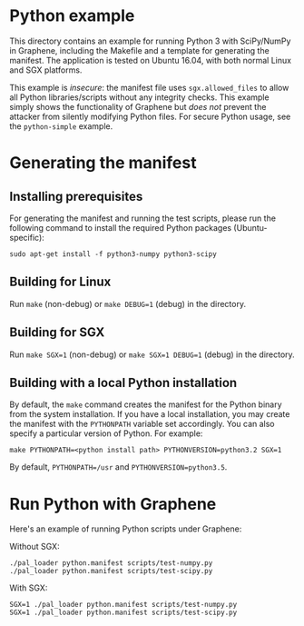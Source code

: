 # Python example

This directory contains an example for running Python 3 with SciPy/NumPy in Graphene,
including the Makefile and a template for generating the manifest. The application is
tested on Ubuntu 16.04, with both normal Linux and SGX platforms.

This example is *insecure*: the manifest file uses `sgx.allowed_files` to allow all
Python libraries/scripts without any integrity checks. This example simply shows
the functionality of Graphene but *does not* prevent the attacker from silently
modifying Python files. For secure Python usage, see the `python-simple` example.

# Generating the manifest

## Installing prerequisites

For generating the manifest and running the test scripts, please run the following
command to install the required Python packages (Ubuntu-specific):

    sudo apt-get install -f python3-numpy python3-scipy

## Building for Linux

Run `make` (non-debug) or `make DEBUG=1` (debug) in the directory.

## Building for SGX

Run `make SGX=1` (non-debug) or `make SGX=1 DEBUG=1` (debug) in the directory.

## Building with a local Python installation

By default, the `make` command creates the manifest for the Python binary from
the system installation. If you have a local installation, you may create the
manifest with the `PYTHONPATH` variable set accordingly. You can also specify
a particular version of Python. For example:

```
make PYTHONPATH=<python install path> PYTHONVERSION=python3.2 SGX=1
```

By default, `PYTHONPATH=/usr` and `PYTHONVERSION=python3.5`.


# Run Python with Graphene

Here's an example of running Python scripts under Graphene:

Without SGX:
```
./pal_loader python.manifest scripts/test-numpy.py
./pal_loader python.manifest scripts/test-scipy.py
```

With SGX:
```
SGX=1 ./pal_loader python.manifest scripts/test-numpy.py
SGX=1 ./pal_loader python.manifest scripts/test-scipy.py
```
